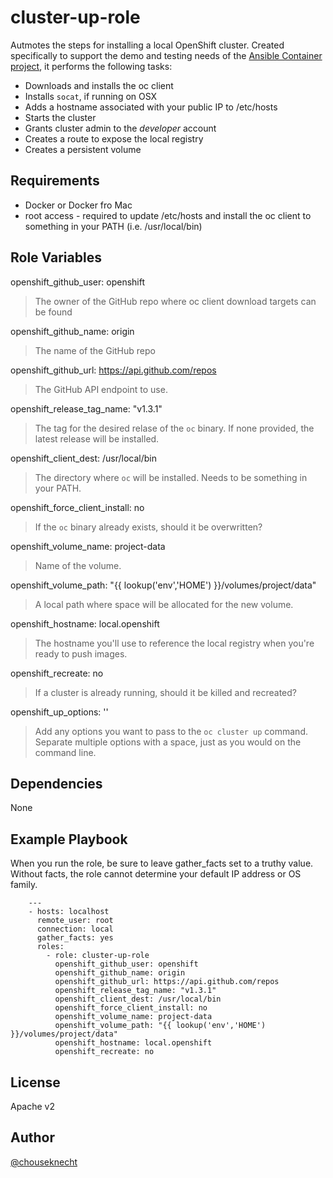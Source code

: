 cluster-up-role
===============

Autmotes the steps for installing a local OpenShift cluster. Created specifically to support the demo and testing needs of the [Ansible Container project](http://docs.ansible.com/ansible-container/configure_openshift.html), it performs the following tasks:

- Downloads and installs the oc client
- Installs `socat`, if running on OSX
- Adds a hostname associated with your public IP to /etc/hosts
- Starts the cluster
- Grants cluster admin to the *developer* account
- Creates a route to expose the local registry
- Creates a persistent volume

Requirements
------------

- Docker or Docker fro Mac
- root access - required to update /etc/hosts and install the oc client to something in your PATH (i.e. /usr/local/bin)

Role Variables
--------------
openshift_github_user: openshift
> The owner of the GitHub repo where oc client download targets can be found

openshift_github_name: origin
> The name of the GitHub repo  

openshift_github_url: https://api.github.com/repos
> The GitHub API endpoint to use.

openshift_release_tag_name: "v1.3.1"
> The tag for the desired relase of the `oc` binary. If none provided, the latest release will be installed.

openshift_client_dest: /usr/local/bin  
> The directory where `oc` will be installed. Needs to be something in your PATH.

openshift_force_client_install: no
> If the `oc` binary already exists, should it be overwritten?

openshift_volume_name: project-data
> Name of the volume.

openshift_volume_path: "{{ lookup('env','HOME') }}/volumes/project/data"
> A local path where space will be allocated for the new volume. 

openshift_hostname: local.openshift
> The hostname you'll use to reference the local registry when you're ready to push images.

openshift_recreate: no
> If a cluster is already running, should it be killed and recreated? 

openshift_up_options: ''
> Add any options you want to pass to the `oc cluster up` command. Separate multiple options with a space, just as you would on the command line.

Dependencies
------------

None

Example Playbook
----------------
When you run the role, be sure to leave gather_facts set to a truthy value. Without facts, the role cannot determine your default IP address or OS family. 

```
    ---
    - hosts: localhost
      remote_user: root
      connection: local
      gather_facts: yes
      roles:
        - role: cluster-up-role
          openshift_github_user: openshift
          openshift_github_name: origin
          openshift_github_url: https://api.github.com/repos
          openshift_release_tag_name: "v1.3.1"
          openshift_client_dest: /usr/local/bin  
          openshift_force_client_install: no
          openshift_volume_name: project-data
          openshift_volume_path: "{{ lookup('env','HOME') }}/volumes/project/data"
          openshift_hostname: local.openshift
          openshift_recreate: no
```

License
-------

Apache v2

Author 
------

[@chouseknecht](https://github.com/chouseknecht)
